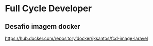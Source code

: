 # Full Cycle Developer
## Desafio imagem docker

https://hub.docker.com/repository/docker/jksantos/fcd-image-laravel
